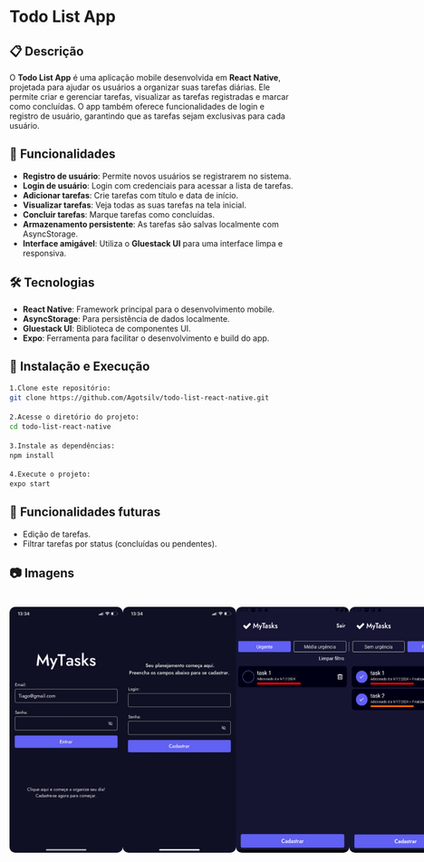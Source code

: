# Todo List App

## 📋 Descrição

O **Todo List App** é uma aplicação mobile desenvolvida em **React Native**, projetada para ajudar os usuários a organizar suas tarefas diárias. Ele permite criar e gerenciar tarefas, visualizar as tarefas registradas e marcar como concluídas. O app também oferece funcionalidades de login e registro de usuário, garantindo que as tarefas sejam exclusivas para cada usuário.

## 🚀 Funcionalidades

- **Registro de usuário**: Permite novos usuários se registrarem no sistema.
- **Login de usuário**: Login com credenciais para acessar a lista de tarefas.
- **Adicionar tarefas**: Crie tarefas com título e data de início.
- **Visualizar tarefas**: Veja todas as suas tarefas na tela inicial.
- **Concluir tarefas**: Marque tarefas como concluídas.
- **Armazenamento persistente**: As tarefas são salvas localmente com AsyncStorage.
- **Interface amigável**: Utiliza o **Gluestack UI** para uma interface limpa e responsiva.

## 🛠️ Tecnologias

- **React Native**: Framework principal para o desenvolvimento mobile.
- **AsyncStorage**: Para persistência de dados localmente.
- **Gluestack UI**: Biblioteca de componentes UI.
- **Expo**: Ferramenta para facilitar o desenvolvimento e build do app.

## 🔧 Instalação e Execução

```bash
1.Clone este repositório:
git clone https://github.com/Agotsilv/todo-list-react-native.git

2.Acesse o diretório do projeto:
cd todo-list-react-native

3.Instale as dependências:
npm install

4.Execute o projeto:
expo start
```

## 📱 Funcionalidades futuras

- Edição de tarefas.
- Filtrar tarefas por status (concluídas ou pendentes).

## 📷 Imagens

<h1 align="center">
  <div style="display: flex; flex-direction: row; align: center;" align="center">
    <img width="200" style="border-radius: 10px" height="auto" alt="Screenshot" title="Screenshot" src="assets/imgApp/1.jpg" />
    <img width="200" style="border-radius: 10px" height="auto" alt="Screenshot" title="Screenshot" src="assets/imgApp/2.jpg" />
    <img width="200" style="border-radius: 10px" height="auto" alt="Screenshot" title="Screenshot" src="assets/imgApp/new_screen_home.png" />
    <img width="200" style="border-radius: 10px" height="auto" alt="Screenshot" title="Screenshot" src="assets/imgApp/new_screen_home_finalizado.png" />
    <img width="200" style="border-radius: 10px" height="auto" alt="Screenshot" title="Screenshot" src="assets/imgApp/modal add task.png" />
    
  <div>
</h1>
